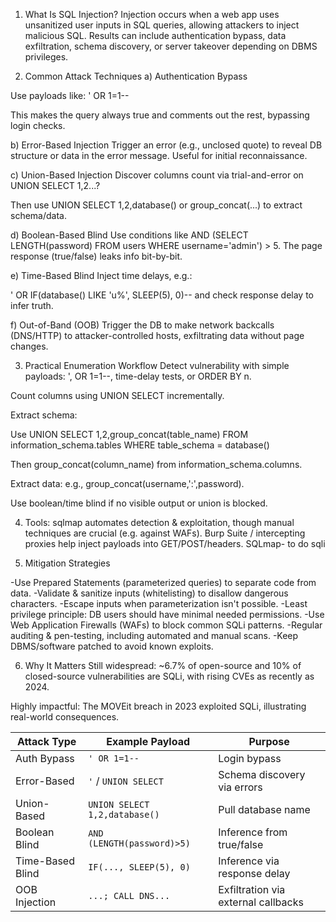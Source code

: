 1. What Is SQL Injection? 
Injection occurs when a web app uses unsanitized user inputs in SQL queries, allowing attackers to inject malicious SQL.
Results can include authentication bypass, data exfiltration, schema discovery, or server takeover depending on DBMS privileges. 


2. Common Attack Techniques
a) Authentication Bypass

Use payloads like:
' OR 1=1-- 

This makes the query always true and comments out the rest, bypassing login checks. 

b) Error-Based Injection
Trigger an error (e.g., unclosed quote) to reveal DB structure or data in the error message. Useful for initial reconnaissance. 


c) Union-Based Injection
Discover columns count via trial-and-error on UNION SELECT 1,2...?

Then use UNION SELECT 1,2,database() or group_concat(...) to extract schema/data. 

d) Boolean-Based Blind
Use conditions like AND (SELECT LENGTH(password) FROM users WHERE username='admin') > 5. The page response (true/false) leaks info bit-by-bit. 

e) Time-Based Blind
Inject time delays, e.g.:

' OR IF(database() LIKE 'u%', SLEEP(5), 0)-- 
and check response delay to infer truth. 


f) Out-of-Band (OOB)
Trigger the DB to make network backcalls (DNS/HTTP) to attacker-controlled hosts, exfiltrating data without page changes. 


3. Practical Enumeration Workflow
Detect vulnerability with simple payloads: ', OR 1=1--, time-delay tests, or ORDER BY n. 

Count columns using UNION SELECT incrementally. 

Extract schema:

Use UNION SELECT 1,2,group_concat(table_name) FROM information_schema.tables WHERE table_schema = database()

Then group_concat(column_name) from information_schema.columns. 

Extract data: e.g., group_concat(username,':',password). 

Use boolean/time blind if no visible output or union is blocked. 

4. Tools:
sqlmap automates detection & exploitation, though manual techniques are crucial (e.g. against WAFs). 
Burp Suite / intercepting proxies help inject payloads into GET/POST/headers. 
SQLmap- to do sqli

5. Mitigation Strategies

-Use Prepared Statements (parameterized queries) to separate code from data. 
-Validate & sanitize inputs (whitelisting) to disallow dangerous characters. 
-Escape inputs when parameterization isn't possible. 
-Least privilege principle: DB users should have minimal needed permissions. 
-Use Web Application Firewalls (WAFs) to block common SQLi patterns. 
-Regular auditing & pen-testing, including automated and manual scans. 
-Keep DBMS/software patched to avoid known exploits. 

6. Why It Matters
Still widespread: ~6.7% of open-source and 10% of closed-source vulnerabilities are SQLi, with rising CVEs as recently as 2024. 

Highly impactful: The MOVEit breach in 2023 exploited SQLi, illustrating real-world consequences. 



| Attack Type      | Example Payload               | Purpose                             |
| ---------------- | ----------------------------- | ----------------------------------- |
| Auth Bypass      | `' OR 1=1--`                  | Login bypass                        |
| Error-Based      | `'` / `UNION SELECT`          | Schema discovery via errors         |
| Union-Based      | `UNION SELECT 1,2,database()` | Pull database name                  |
| Boolean Blind    | `AND (LENGTH(password)>5)`    | Inference from true/false           |
| Time-Based Blind | `IF(..., SLEEP(5), 0)`        | Inference via response delay        |
| OOB Injection    | `...; CALL DNS...`            | Exfiltration via external callbacks |
